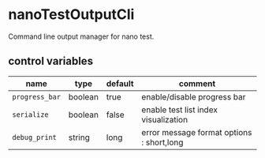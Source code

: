 # nanoTestOutputCli

Command line output manager for nano test.

## control variables


   |   name             | type    | default |   comment
   |--------------------|---------|---------|-----------------------------
   | ```progress_bar``` | boolean |   true  |  enable/disable progress bar
   | ```serialize```    | boolean |   false |  enable test list index visualization
   | ```debug_print```  | string  |   long  |  error message format options : short,long
